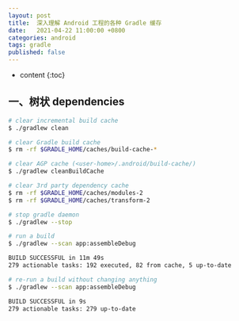 ```yaml
---
layout: post
title:  深入理解 Android 工程的各种 Gradle 缓存
date:   2021-04-22 11:00:00 +0800
categories: android
tags: gradle
published: false
---
```


* content
{:toc}

## 一、树状 dependencies

```bash
# clear incremental build cache
$ ./gradlew clean

# clear Gradle build cache
$ rm -rf $GRADLE_HOME/caches/build-cache-*

# clear AGP cache (<user-home>/.android/build-cache/)
$ ./gradlew cleanBuildCache

# clear 3rd party dependency cache
$ rm -rf $GRADLE_HOME/caches/modules-2
$ rm -rf $GRADLE_HOME/caches/transform-2

# stop gradle daemon
$ ./gradlew --stop

# run a build
$ ./gradlew --scan app:assembleDebug

BUILD SUCCESSFUL in 11m 49s
279 actionable tasks: 192 executed, 82 from cache, 5 up-to-date

# re-run a build without changing anything
$ ./gradlew --scan app:assembleDebug

BUILD SUCCESSFUL in 9s
279 actionable tasks: 279 up-to-date
```

<!-- https://jasonatwood.io/archives/1966 -->
<!-- https://jasonatwood.io/archives/1995 -->
